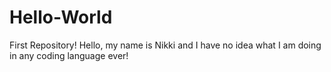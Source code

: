 # Hello-World
First Repository!
Hello, my name is Nikki and I have no idea what I am doing in any coding language ever!
